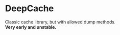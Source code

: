 # DeepCache
Classic cache library, but with allowed dump methods.<br>
<b>Very early and unstable.</b>
